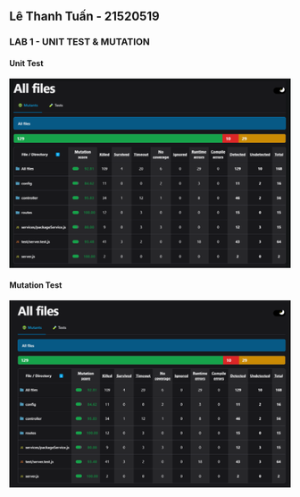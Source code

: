 ## Lê  Thanh Tuấn - 21520519
### LAB 1 - UNIT TEST & MUTATION
#### Unit Test
![Unit Test](/src/public/img/test_lab1_unit_test.png)

#### Mutation Test
![Mutation Test](/src/public/img/test_lab1_mutation_test.png)